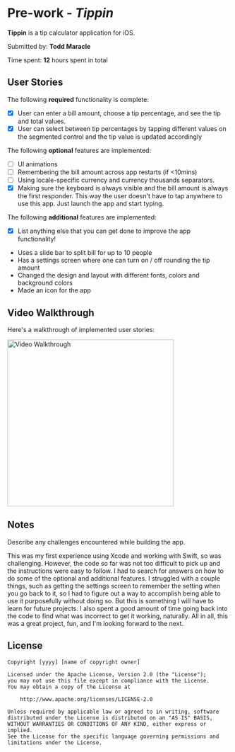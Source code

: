 # Pre-work - *Tippin*

**Tippin** is a tip calculator application for iOS.

Submitted by: **Todd Maracle**

Time spent: **12** hours spent in total

## User Stories

The following **required** functionality is complete:

* [x] User can enter a bill amount, choose a tip percentage, and see the tip and total values.
* [x] User can select between tip percentages by tapping different values on the segmented control and the tip value is updated accordingly

The following **optional** features are implemented:

* [ ] UI animations
* [ ] Remembering the bill amount across app restarts (if <10mins)
* [ ] Using locale-specific currency and currency thousands separators.
* [x] Making sure the keyboard is always visible and the bill amount is always the first responder. This way the user doesn't have to tap anywhere to use this app. Just launch the app and start typing.

The following **additional** features are implemented:

- [x] List anything else that you can get done to improve the app functionality!
* Uses a slide bar to split bill for up to 10 people
* Has a settings screen where one can turn on / off rounding the tip amount
* Changed the design and layout with different fonts, colors and background colors
* Made an icon for the app

## Video Walkthrough

Here's a walkthrough of implemented user stories:

<img src='http://recordit.co/cj29f9s2KZ.gif' title='Video Walkthrough' width='377' alt='Video Walkthrough' />

## Notes

Describe any challenges encountered while building the app.

This was my first experience using Xcode and working with Swift, so was challenging. However, the code so far was not too difficult to pick up and the instructions 
were easy to follow.
I had to search for answers on how to do some of the optional and additional features. I struggled with a couple things, such as getting the settings screen to 
remember the setting when you go back to it, so I had to figure out a way to accomplish being able to use it purposefully without doing so. But this is something I 
will have to learn for future projects. I also spent a good amount of time going back into the code to find what was incorrect to get it working, naturally. All in 
all, this was a great project, fun, and I'm looking forward to the next.

## License

    Copyright [yyyy] [name of copyright owner]

    Licensed under the Apache License, Version 2.0 (the "License");
    you may not use this file except in compliance with the License.
    You may obtain a copy of the License at

        http://www.apache.org/licenses/LICENSE-2.0

    Unless required by applicable law or agreed to in writing, software
    distributed under the License is distributed on an "AS IS" BASIS,
    WITHOUT WARRANTIES OR CONDITIONS OF ANY KIND, either express or implied.
    See the License for the specific language governing permissions and
    limitations under the License.
